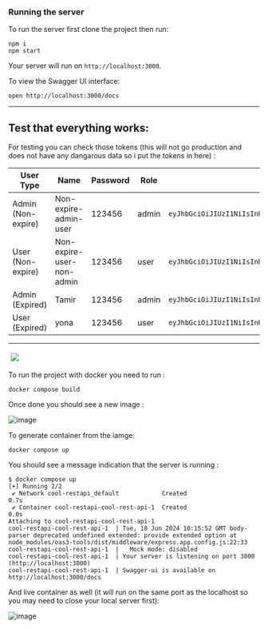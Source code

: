### Running the server
To run the server first clone the project then run:

```
npm i
npm start
```

Your server will run on `http://localhost:3000`.

To view the Swagger UI interface:

```
open http://localhost:3000/docs
```

---

## Test that everything works:

For testing you can check those tokens (this will not go production and does not have any dangarous data so i put the tokens in here) :  

| User Type          | Name                     | Password   | Role       | Token                                                                                               |
|--------------------|--------------------------|------------|------------|-----------------------------------------------------------------------------------------------------|
| Admin (Non-expire) | Non-expire-admin-user    | 123456     | admin      | `eyJhbGciOiJIUzI1NiIsInR5cCI6IkpXVCJ9.eyJuYW1lIjoiTm9uLWV4cGlyZS11c2VyIiwicGFzc3dvcmQiOiIxMjM0NTYiLCJyb2xlIjoiYWRtaW4iLCJpYXQiOjE3MTg2OTkyNDMsImV4cCI6MjAzNDI3NTI0M30.pPIRx6vOjzXVcAwJi82C9bLyRyDTyznspDAIGrSZSGk` |
| User (Non-expire)  | Non-expire-user-non-admin| 123456     | user       | `eyJhbGciOiJIUzI1NiIsInR5cCI6IkpXVCJ9.eyJuYW1lIjoiTm9uLWV4cGlyZS1ub24tYWRtaW4tdXNlciIsInBhc3N3b3JkIjoiMTIzNDU2Iiwicm9sZSI6InVzZXIiLCJpYXQiOjE3MTg2OTk1NDgsImV4cCI6MjAzNDI3NTU0OH0.qrskmS6mcLEeV46UTGRNZF2YY9yt67tpmbRXyjKHtSM` |
| Admin (Expired)    | Tamir                    | 123456     | admin      | `eyJhbGciOiJIUzI1NiIsInR5cCI6IkpXVCJ9.eyJuYW1lIjoiVGFtaXIiLCJwYXNzd29yZCI6IjEyMzQ1NiIsInJvbGUiOiJhZG1pbiIsImlhdCI6MTcxODY5NzU5NywiZXhwIjoxNzE4NzAxMTk3fQ.QuR3OoCKRUiiO54ybRwTsWQgMzNit9p2LhXi5Wej_1A` |
| User (Expired)     | yona                     | 123456     | user       | `eyJhbGciOiJIUzI1NiIsInR5cCI6IkpXVCJ9.eyJuYW1lIjoieW9uYSIsInBhc3N3b3JkIjoiMTIzNDU2Iiwicm9sZSI6InVzZXIiLCJpYXQiOjE3MTg2OTg5MjcsImV4cCI6MTcxODY5ODk4N30.bkEeKpf8HvoDnFr__1M5nqm0IFzZBGK3_rM_QzfqR3g` |

---

  <img src="https://skillicons.dev/icons?i=docker"  style="margin: 5px;">


To run the project with docker you need to run : 

```
docker compose build
```

Once done you should see a new image : 

![image](https://github.com/Tamir198/Cool-RestApi/assets/34707669/98da3670-e4ea-49e8-bf91-dd4c2da3ece7)

To generate container from the iamge: 

```
docker compose up
```

You should see a message indication that the server is running : 

```
$ docker compose up
[+] Running 2/2
 ✔ Network cool-restapi_default            Created                                                                                                                                               0.7s 
 ✔ Container cool-restapi-cool-rest-api-1  Created                                                                                                                                               0.0s 
Attaching to cool-restapi-cool-rest-api-1
cool-restapi-cool-rest-api-1  | Tue, 18 Jun 2024 10:15:52 GMT body-parser deprecated undefined extended: provide extended option at node_modules/oas3-tools/dist/middleware/express.app.config.js:22:33
cool-restapi-cool-rest-api-1  |   Mock mode: disabled
cool-restapi-cool-rest-api-1  | Your server is listening on port 3000 (http://localhost:3000)
cool-restapi-cool-rest-api-1  | Swagger-ui is available on http://localhost:3000/docs
```

And live container as well (it will run on the same port as the localhost so you may need to close your local server first): 

![image](https://github.com/Tamir198/Cool-RestApi/assets/34707669/acd5a375-1b66-4747-a12c-7b0f84433257)


